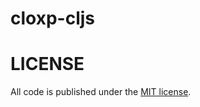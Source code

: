 # cloxp-cljs

# LICENSE

All code is published under the [MIT license](https://github.com/cloxp/cloxp-cljs/blob/master/LICENSE).
